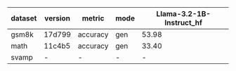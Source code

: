 | dataset | version | metric | mode | Llama-3.2-1B-Instruct_hf |
|----- | ----- | ----- | ----- | -----|
| gsm8k | 17d799 | accuracy | gen | 53.98 |
| math | 11c4b5 | accuracy | gen | 33.40 |
| svamp | - | - | - | - |
